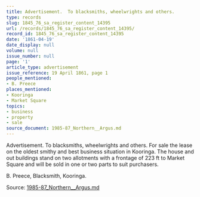 ```yaml
---
title: Advertisement.  To blacksmiths, wheelwrights and others.
type: records
slug: 1845_76_sa_register_content_14395
url: /records/1845_76_sa_register_content_14395/
record_id: 1845_76_sa_register_content_14395
date: '1861-04-19'
date_display: null
volume: null
issue_number: null
page: '1'
article_type: advertisement
issue_reference: 19 April 1861, page 1
people_mentioned:
- B. Preece
places_mentioned:
- Kooringa
- Market Square
topics:
- business
- property
- sale
source_document: 1985-87_Northern__Argus.md
---
```


Advertisement.  To blacksmiths, wheelwrights and others.  For sale the lease on the oldest smithy and best business situation in Kooringa.  The house and out buildings stand on two allotments with a frontage of 223 ft to Market Square and will be sold in one or two parts to suit purchasers.

B. Preece, Blacksmith, Kooringa.

Source: [1985-87_Northern__Argus.md](/downloads/markdown/1985-87_Northern__Argus.md)
